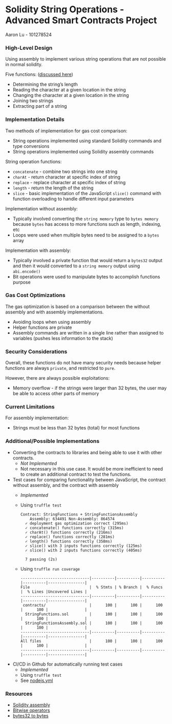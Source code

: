 # Solidity String Operations - Advanced Smart Contracts Project
Aaron Lu - 101278524

### High-Level Design
Using assembly to implement various string operations that are not possible in normal solidity.

Five functions: ([discussed here](https://hackernoon.com/working-with-strings-in-solidity-c4ff6d5f8008))
- Determining the string’s length
- Reading the character at a given location in the string
- Changing the character at a given location in the string
- Joining two strings
- Extracting part of a string

<!-- - Other functions (if time permitting - [JS string documentation](https://developer.mozilla.org/en-US/docs/Web/JavaScript/Reference/Global_Objects/String)):
- toLowercase
- toUppercase
- includes -->

### Implementation Details
Two methods of implementation for gas cost comparison:
- String operations implemented using standard Solidity commands and type conversions
- String operations implemented using Solidity assembly commands

String operation functions:
- `concatenate` - combine two strings into one string
- `charAt` - return character at specific index of string
- `replace` - replace character at specific index of string
- `length` - return the length of the string
- `slice` - basic implementation of the JavaScript `slice()` command with function overloading to handle different input parameters

Implementation without assembly:
- Typically involved converting the `string memory` type to `bytes memory` because `bytes` has access to more functions such as length, indexing, etc
- Loops were used when multiple bytes need to be assigned to a `bytes` array

Implementation with assembly:
- Typically involved a private function that would return a `bytes32` output and then it would converted to a `string memory` output using `abi.encode()`
- Bit operations were used to manipulate bytes to accomplish functions purpose

### Gas Cost Optimizations
The gas optimization is based on a comparison between the without assembly and with assembly implementations.
- Avoiding loops when using assembly
- Helper functions are private
- Assembly commands are written in a single line rather than assigned to variables (pushes less information to the stack)

### Security Considerations
Overall, these functions do not have many security needs because helper functions are always `private`, and restricted to `pure`.

However, there are always possible exploitations:
- Memory overflow - if the strings were larger than 32 bytes, the user may be able to access other parts of memory

### Current Limitations
For assembly implementation:
- Strings must be less than 32 bytes (total) for most functions

### Additional/Possible Implementations
- Converting the contracts to libraries and being able to use it with other contracts.
  - _Not Implemented_
  - Not necessary in this use case. It would be more inefficient to need to create an additional contract to test the functions.
- Test cases for comparing functionality between JavaScript, the contract without assembly, and the contract with assembly
  - _Implemented_
  - Using `truffle test`
    ```
    Contract: StringFunctions + StringFunctionsAssembly
        Assembly: 634491 Non-Assembly: 864574
      ✓ deployment gas optimization correct (295ms)
      ✓ concatenate() functions correctly (315ms)
      ✓ charAt() functions correctly (216ms)
      ✓ replace() functions correctly (281ms)
      ✓ length() functions correctly (358ms)
      ✓ slice() with 3 inputs functions correctly (125ms)
      ✓ slice() with 2 inputs functions correctly (405ms)

      7 passing (2s)
      ```
  - Using `truffle run coverage`

    ```
    ------------------------------|----------|----------|----------|----------|----------------|
    File                          |  % Stmts | % Branch |  % Funcs |  % Lines |Uncovered Lines |
    ------------------------------|----------|----------|----------|----------|----------------|
     contracts/                   |      100 |      100 |      100 |      100 |                |
      StringFunctions.sol         |      100 |      100 |      100 |      100 |                |
      StringFunctionsAssembly.sol |      100 |      100 |      100 |      100 |                |
    ------------------------------|----------|----------|----------|----------|----------------|
    All files                     |      100 |      100 |      100 |      100 |                |
    ------------------------------|----------|----------|----------|----------|----------------|
    ```
- CI/CD in Github for automatically running test cases
  - _Implemented_
  - Using `truffle test`
  - See [nodejs.yml](./.github/workflows/nodejs.yml)

### Resources
- [Solidity assembly](https://solidity.readthedocs.io/en/v0.5.12/assembly.html)
- [Bitwise operators](https://medium.com/@imolfar/bitwise-operations-and-bit-manipulation-in-solidity-ethereum-1751f3d2e216)
- [bytes32 to bytes](https://ethereum.stackexchange.com/questions/40920/convert-bytes32-to-bytes)

